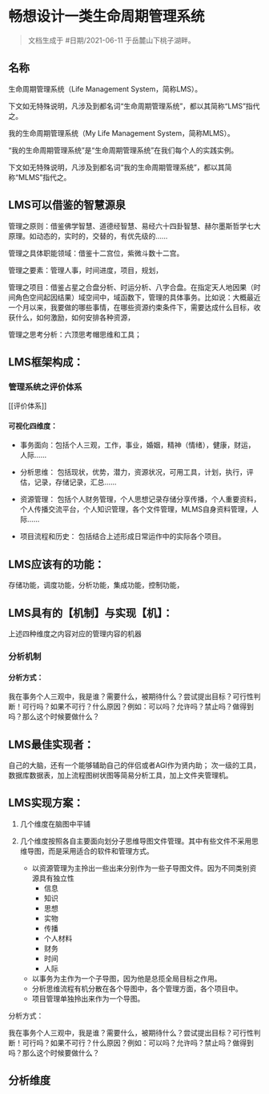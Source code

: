 
# 畅想设计一类生命周期管理系统

> 文档生成于 #日期/2021-06-11 于岳麓山下桃子湖畔。

## 名称

生命周期管理系统（Life Management System，简称LMS）。

下文如无特殊说明，凡涉及到都名词“生命周期管理系统”，都以其简称“LMS”指代之。

我的生命周期管理系统（My Life Management System，简称MLMS）。

“我的生命周期管理系统”是“生命周期管理系统”在我们每个人的实践实例。

下文如无特殊说明，凡涉及到都名词“我的生命周期管理系统”，都以其简称“MLMS”指代之。

## LMS可以借鉴的智慧源泉

管理之原则：借鉴佛学智慧、道德经智慧、易经六十四卦智慧、赫尔墨斯哲学七大原理。如动态的，实时的，交替的，有优先级的……

管理之具体职能领域：借鉴十二宫位，紫微斗数十二宫。

管理之要素：管理人事，时间进度，项目，规划，

管理之项目：借鉴占星之合盘分析、时运分析、八字合盘。在指定天人地因果（时间角色空间起因结果）域空间中，域函数下，管理的具体事务。比如说：大概最近一个月以来，我要做的哪些事情，在哪些资源约束条件下，需要达成什么目标，收获什么，如何激励，如何安排各种资源，

管理之思考分析：六顶思考帽思维和工具；

## LMS框架构成：


### 管理系统之评价体系

[[评价体系]]

#### 可视化四维度：

- 事务面向：包括个人三观，工作，事业，婚姻，精神（情绪），健康，财运，人际……

- 分析思维：
包括现状，优势，潜力，资源状况，可用工具，计划，执行，评估，记录，存储记录，汇总……

- 资源管理：
包括个人财务管理，个人思想记录存储分享传播，个人重要资料，个人传播交流平台，个人知识管理，各个文件管理，MLMS自身资料管理，人际……

- 项目流程和历史：
包括结合上述形成日常运作中的实际各个项目。

## LMS应该有的功能：

存储功能，调度功能，分析功能，集成功能，控制功能，

## LMS具有的【机制】与实现【机】：

上述四种维度之内容对应的管理内容的机器



### 分析机制

#### 分析方式：

我在事务个人三观中，我是谁？需要什么，被期待什么？尝试提出目标？可行性判断！可行吗？如果不可行？什么原因？例如：可以吗？允许吗？禁止吗？做得到吗？那么这个时候要做什么？





## LMS最佳实现者：

自己的大脑，还有一个能够辅助自己的伴侣或者AGI作为贤内助；
次一级的工具，数据库数据表，加上流程图树状图等简易分析工具，加上文件夹管理机。


## LMS实现方案：

1. 几个维度在脑图中平铺

2. 几个维度按照各自主要面向划分子思维导图文件管理。其中有些文件不采用思维导图，而是采用适合的软件和管理方式。

    - 以资源管理为主拎出一些出来分别作为一些子导图文件。因为不同类别资源具有独立性
        - 信息
        - 知识
        - 思想
        - 实物
        - 传播
        - 个人材料
        - 财务
        - 时间
        - 人际
    - 以事务为主作为一个子导图，因为他是总揽全局目标之作用。
    - 分析思维流程有机分散在各个导图中，各个管理方面，各个项目中。
    - 项目管理单独拎出来作为一个导图。


分析方式：

我在事务个人三观中，我是谁？需要什么，被期待什么？尝试提出目标？可行性判断！可行吗？如果不可行？什么原因？例如：可以吗？允许吗？禁止吗？做得到吗？那么这个时候要做什么？



## 分析维度






























